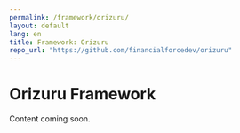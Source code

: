 ```yaml
---
permalink: /framework/orizuru/
layout: default
lang: en
title: Framework: Orizuru
repo_url: "https://github.com/financialforcedev/orizuru"
---
```


# Orizuru Framework

Content coming soon.

